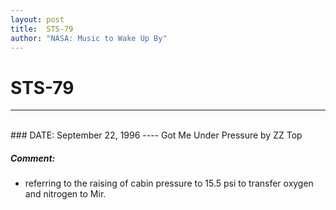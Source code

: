 ```yaml
---
layout: post
title:  STS-79
author: "NASA: Music to Wake Up By"
---
```


# STS-79
----
<br/>
### DATE: September 22, 1996
----
Got Me Under Pressure by ZZ Top

##### Comment:
* referring to the raising of cabin pressure to 15.5 psi to transfer oxygen and nitrogen to Mir.
